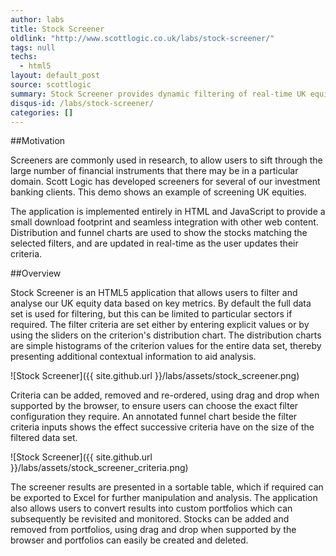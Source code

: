 ```yaml
---
author: labs
title: Stock Screener
oldlink: "http://www.scottlogic.co.uk/labs/stock-screener/"
tags: null
techs:
  - html5
layout: default_post
source: scottlogic
summary: Stock Screener provides dynamic filtering of real-time UK equity data for both analytical and portfolio-building purposes.
disqus-id: /labs/stock-screener/
categories: []
---
```

##Motivation

Screeners are commonly used in research, to allow users to sift through the large number of financial instruments that there may be in a particular domain. Scott Logic has developed screeners for several of our investment banking clients. This demo shows an example of screening UK equities.

The application is implemented entirely in HTML and JavaScript to provide a small download footprint and seamless integration with other web content. Distribution and funnel charts are used to show the stocks matching the selected filters, and are updated in real-time as the user updates their criteria.

##Overview

Stock Screener is an HTML5 application that allows users to filter and analyse our UK equity data based on key metrics. By default the full data set is used for filtering, but this can be limited to particular sectors if required. The filter criteria are set either by entering explicit values or by using the sliders on the criterion's distribution chart. The distribution charts are simple histograms of the criterion values for the entire data set, thereby presenting additional contextual information to aid analysis.

![Stock Screener]({{ site.github.url }}/labs/assets/stock_screener.png)

Criteria can be added, removed and re-ordered, using drag and drop when supported by the browser, to ensure users can choose the exact filter configuration they require. An annotated funnel chart beside the filter criteria inputs shows the effect successive criteria have on the size of the filtered data set.

![Stock Screener]({{ site.github.url }}/labs/assets/stock_screener_criteria.png)

The screener results are presented in a sortable table, which if required can be exported to Excel for further manipulation and analysis. The application also allows users to convert results into custom portfolios which can subsequently be revisited and monitored. Stocks can be added and removed from portfolios, using drag and drop when supported by the browser and portfolios can easily be created and deleted.

























